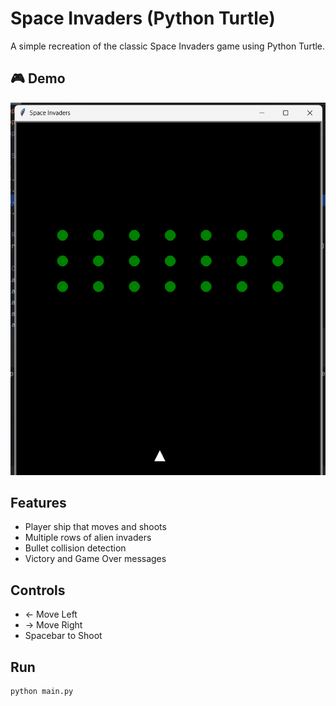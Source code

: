 # Space Invaders (Python Turtle)

A simple recreation of the classic Space Invaders game using Python Turtle.

## 🎮 Demo

![Space Invaders Game Demo](screenshot.png)

## Features
- Player ship that moves and shoots
- Multiple rows of alien invaders
- Bullet collision detection
- Victory and Game Over messages

## Controls
- ← Move Left
- → Move Right
- Spacebar to Shoot

## Run
```bash
python main.py
